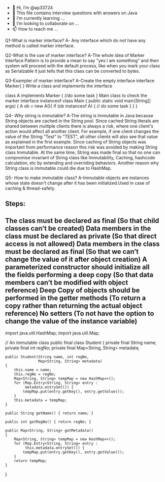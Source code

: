 - 👋 Hi, I’m @ap33724
- 👀 This file contains interview questions with answers on Java
- 🌱 I’m currently learning ...
- 💞️ I’m looking to collaborate on ...
- 📫 How to reach me ...

<!---
ap33724/ap33724 is a ✨ special ✨ repository because its `README.md` (this file) appears on your GitHub profile.
You can click the Preview link to take a look at your changes.
--->

Q1-What is marker interface?
A- Any interface which do not have any method is called marker interface.

Q2-What is the use of marker interface?
A-The whole idea of Marker Interface Pattern is to provide a mean to say "yes I am something" and then system will proceed with the default process, 
like when you mark your class as Serialzable it just tells that this class can be converted to bytes.

Q3-Exampler of marker interface?
A-Create the empty interface
interface Marker{    }
Write a class and implements the interface

class A implements Marker {
    //do some task
}
Main class to check the marker interface instanceof
class Main {
    public static void main(String[] args) {
        A ob = new A(){
        if (ob instanceof A) {
            // do some task
        }
    }
}

Q4- Why string is immutable?
A-The string is Immutable in Java because String objects are cached in the String pool. 
Since cached String literals are shared between multiple clients there is always a risk, where one client's action would affect all another client.
For example, if one client changes the value of the String "Test" to "TEST", all other clients will also see that value as explained in the first example. 
Since caching of String objects was important from performance reason this risk was avoided by making String class Immutable. 
At the same time, String was made final so that no one can compromise invariant of String class like Immutability, 
Caching, hashcode calculation, etc by extending and overriding behaviors.
Another reason why String class is immutable could die due to HashMap.

Q5- How to make immutable class?
A-Immutable objects are instances whose state doesn’t change after it has been initialized.Used in case of caching & thread-safety.

Steps:
-------------------------------------------------------------------------------------------------
The class must be declared as final (So that child classes can’t be created)
Data members in the class must be declared as private (So that direct access is not allowed)
Data members in the class must be declared as final (So that we can’t change the value of it after object creation)
A parameterized constructor should initialize all the fields performing a deep copy (So that data members can’t be modified with object reference)
Deep Copy of objects should be performed in the getter methods (To return a copy rather than returning the actual object reference)
No setters (To not have the option to change the value of the instance variable)
-------------------------------------------------------------------------------------------------
import java.util.HashMap;
import java.util.Map;
 
// An immutable class
public final class Student {
    private final String name;
    private final int regNo;
    private final Map<String, String> metadata;
 
    public Student(String name, int regNo,
                   Map<String, String> metadata)
    {
        this.name = name;
        this.regNo = regNo;
        Map<String, String> tempMap = new HashMap<>();
        for (Map.Entry<String, String> entry :
             metadata.entrySet()) {
            tempMap.put(entry.getKey(), entry.getValue());
        }
        this.metadata = tempMap;
    }
 
    public String getName() { return name; }
 
    public int getRegNo() { return regNo; }
 
    public Map<String, String> getMetadata()
    {
        Map<String, String> tempMap = new HashMap<>();
        for (Map.Entry<String, String> entry :
             this.metadata.entrySet()) {
            tempMap.put(entry.getKey(), entry.getValue());
        }
        return tempMap;
    }
}
